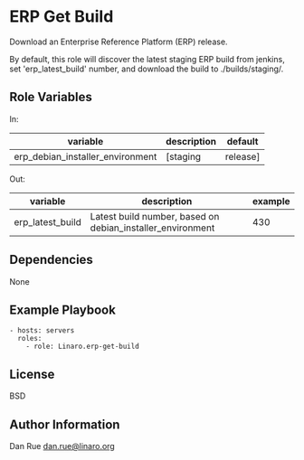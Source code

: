 ERP Get Build
=============

Download an Enterprise Reference Platform (ERP) release.

By default, this role will discover the latest staging ERP build from jenkins,
set 'erp_latest_build' number, and download the build to ./builds/staging/.

Role Variables
--------------

In:

| variable | description | default
|----------|-------------|---------
| erp_debian_installer_environment | [staging|release] | staging

Out:

| variable | description | example
|----------|-------------|---------
| erp_latest_build | Latest build number, based on debian_installer_environment | 430

Dependencies
------------

None

Example Playbook
----------------

    - hosts: servers
      roles:
        - role: Linaro.erp-get-build

License
-------

BSD

Author Information
------------------

Dan Rue <dan.rue@linaro.org>
